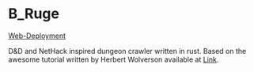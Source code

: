 # B_Ruge

[Web-Deployment](https://github.com/SebastianRiga/B_Ruge/actions/workflows/deploy_web.yml/badge.svg?branch=main)

D&D and NetHack inspired dungeon crawler written in rust.
Based on the awesome tutorial written by Herbert Wolverson available at
[Link](https://bfnightly.bracketproductions.com/rustbook/chapter_0.html).
